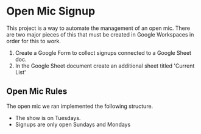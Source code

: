 # Open Mic Signup

This project is a way to automate the management of an open mic.
There are two major pieces of this that must be created in Google Workspaces
in order for this to work.

1. Create a Google Form to collect signups connected to a Google Sheet doc.
2. In the Google Sheet document create an additional sheet titled 'Current List'

## Open Mic Rules

The open mic we ran implemented the following structure.

- The show is on Tuesdays.
- Signups are only open Sundays and Mondays
